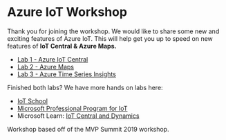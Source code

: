 # Azure IoT Workshop

Thank you for joining the workshop. We would like to share some new and exciting features of Azure IoT. This will help get you up to speed on new features of **IoT Central & Azure Maps.**

* [Lab 1 - Azure IoT Central](AzureIoTCentral)
* [Lab 2 - Azure Maps](AzureMaps01)
* [Lab 3 - Azure Time Series Insights](AzureTimeSeriesInsights)

Finished both labs? We have more hands on labs here:

* [IoT School](https://iotschool.microsoft.com)
* [Microsoft Professional Program for IoT](https://academy.microsoft.com/en-us/professional-program/tracks/internet-of-things/)
* Microsoft Learn: [IoT Central and Dynamics](https://docs.microsoft.com/en-us/learn/browse/?term=iot%20central)

Workshop based off of the MVP Summit 2019 workshop. 
